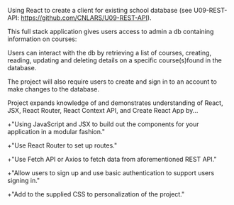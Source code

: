 Using React to create a client for existing school database (see U09-REST-API: https://github.com/CNLARS/U09-REST-API). 

This full stack application gives users access to admin a db containing information on courses: 

Users can interact with the db by retrieving a list of courses, creating, reading, updating and deleting details on a specific course(s)found in the database.

The project will also require users to create and sign in to an account to make changes to the database.

Project expands knowledge of and demonstrates understanding of React, JSX, React Router, React Context API, and Create React App by...

+"Using JavaScript and JSX to build out the components for your application in a modular fashion."

+"Use React Router to set up routes."

+"Use Fetch API or Axios to fetch data from aforementioned REST API."

+"Allow users to sign up and use basic authentication to support users signing in."

+"Add to the supplied CSS to personalization of the project."